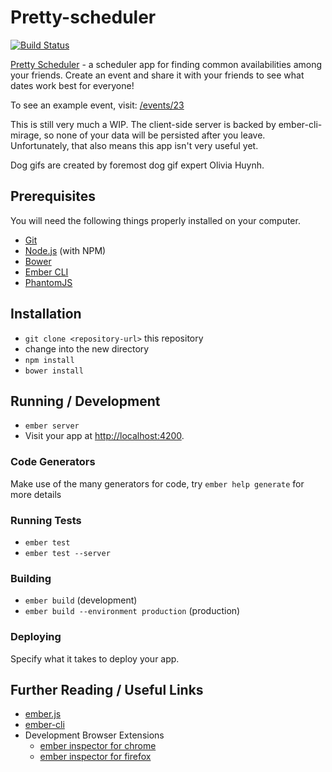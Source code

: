 # Pretty-scheduler

[![Build Status](https://travis-ci.org/ksin/pretty-scheduler.svg?branch=master)](https://travis-ci.org/ksin/pretty-scheduler)

[Pretty Scheduler](http://www.prettyscheduler.com/) - a scheduler app for finding common availabilities among your friends. Create an event and share it with your friends to see what dates work best for everyone!

To see an example event, visit: [/events/23](http://www.prettyscheduler.com/events/23)

This is still very much a WIP. The client-side server is backed by ember-cli-mirage, so none of your data will be persisted after you leave. Unfortunately, that also means this app isn't very useful yet.

Dog gifs are created by foremost dog gif expert Olivia Huynh.

## Prerequisites

You will need the following things properly installed on your computer.

* [Git](http://git-scm.com/)
* [Node.js](http://nodejs.org/) (with NPM)
* [Bower](http://bower.io/)
* [Ember CLI](http://ember-cli.com/)
* [PhantomJS](http://phantomjs.org/)

## Installation

* `git clone <repository-url>` this repository
* change into the new directory
* `npm install`
* `bower install`

## Running / Development

* `ember server`
* Visit your app at [http://localhost:4200](http://localhost:4200).

### Code Generators

Make use of the many generators for code, try `ember help generate` for more details

### Running Tests

* `ember test`
* `ember test --server`

### Building

* `ember build` (development)
* `ember build --environment production` (production)

### Deploying

Specify what it takes to deploy your app.

## Further Reading / Useful Links

* [ember.js](http://emberjs.com/)
* [ember-cli](http://ember-cli.com/)
* Development Browser Extensions
  * [ember inspector for chrome](https://chrome.google.com/webstore/detail/ember-inspector/bmdblncegkenkacieihfhpjfppoconhi)
  * [ember inspector for firefox](https://addons.mozilla.org/en-US/firefox/addon/ember-inspector/)

